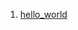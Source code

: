 1. [hello_world](https://github.com/eudeslimaar/python-crash-course/tree/main/solutions/chapter_01/hello_world.py)